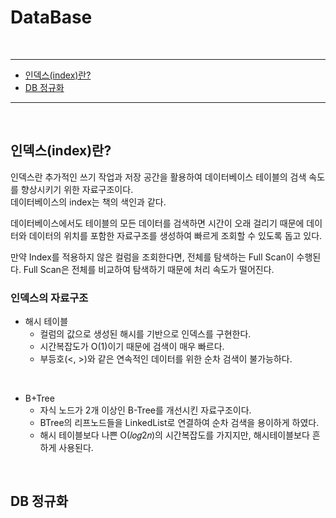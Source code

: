 # DataBase

<br>

<hr/>

- [인덱스(index)란?](#인덱스(index)란)
- [DB 정규화](#db-정규화)

<hr/>

<br>

## 인덱스(index)란?

인덱스란 추가적인 쓰기 작업과 저장 공간을 활용하여 데이터베이스 테이블의 검색 속도를 향상시키기 위한 자료구조이다. <br>
데이터베이스의 index는 책의 색인과 같다. 

데이터베이스에서도 테이블의 모든 데이터를 검색하면 시간이 오래 걸리기 때문에 데이터와 데이터의 위치를 포함한 자료구조를 생성하여 빠르게 조회할 수 있도록 돕고 있다. <br>

만약 Index를 적용하지 않은 컬럼을 조회한다면, 전체를 탐색하는 Full Scan이 수행된다. Full Scan은 전체를 비교하여 탐색하기 때문에 처리 속도가 떨어진다. <br>

### 인덱스의 자료구조

- 해시 테이블
    - 컬럼의 값으로 생성된 해시를 기반으로 인덱스를 구현한다.
    - 시간복잡도가 O(1)이기 때문에 검색이 매우 빠르다.
    - 부등호(<, >)와 같은 연속적인 데이터를 위한 순차 검색이 불가능하다.

<br>

- B+Tree
    - 자식 노드가 2개 이상인 B-Tree를 개선시킨 자료구조이다.
    - BTree의 리프노드들을 LinkedList로 연결하여 순차 검색을 용이하게 하였다.
    - 해시 테이블보다 나쁜 O(𝑙𝑜𝑔2𝑛)의 시간복잡도를 가지지만, 해시테이블보다 흔하게 사용된다.

<br>

## DB 정규화